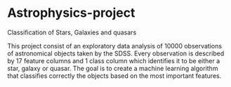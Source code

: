# Astrophysics-project
Classification of Stars, Galaxies and quasars

This project consist of an exploratory data analysis of 10000 observations of astronomical objects taken by the SDSS. Every observation is described by 17 feature columns and 1 class column which identifies it to be either a star, galaxy or quasar.
The goal is to create a machine learning algorithm that classifies correctly the objects based on the most important features.
